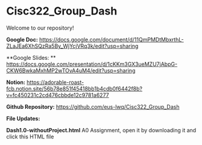 # Cisc322_Group_Dash
Welcome to our repository!

**Google Doc:** https://docs.google.com/document/d/11QmPMDtMbxrthL-ZLaJEa6XhSQzRa5By_WjYcjVRq3k/edit?usp=sharing

**Google Slides: ** https://docs.google.com/presentation/d/1cKKm3GX3ueMZU7jAbpG-CKW6BwkaMxhMP2wTOvA4uM4/edit?usp=sharing

**Notion:** https://adorable-roast-fcb.notion.site/56b78e851f45418bb1b4cdb0f6442f8b?v=fc450231c2cd476cbbde12c9781a6277

**Github Repository:** https://github.com/eus-lwq/Cisc322_Group_Dash


**File Updates:**

**Dash1.0-withoutProject.html** A0 Assignment, open it by downloading it and click this HTML file
